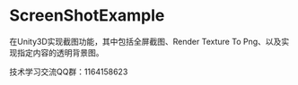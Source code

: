 # ScreenShotExample
在Unity3D实现截图功能，其中包括全屏截图、Render Texture To Png、以及实现指定内容的透明背景图。

技术学习交流QQ群：1164158623
